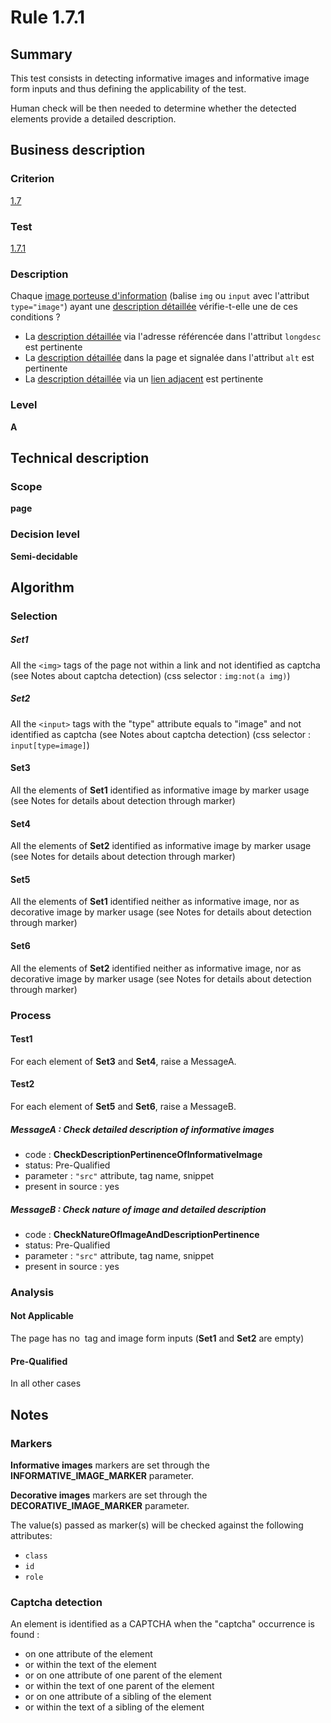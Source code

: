 # Rule 1.7.1

## Summary

This test consists in detecting informative images and informative image form inputs and thus defining the applicability of the test.

Human check will be then needed to determine whether the detected elements provide a detailed description.

## Business description

### Criterion

[1.7](http://references.modernisation.gouv.fr/referentiel-technique-0#crit-1-7)

### Test

[1.7.1](http://references.modernisation.gouv.fr/referentiel-technique-0#test-1-7-1)

### Description

Chaque <a href="http://references.modernisation.gouv.fr/referentiel-technique-0#mimgInfo">image porteuse d'information</a> (balise `img` ou `input` avec l'attribut `type="image"`) ayant une <a href="http://references.modernisation.gouv.fr/referentiel-technique-0#mDescDetaillee">description d&eacute;taill&eacute;e</a> v&eacute;rifie-t-elle une de ces conditions ? 
 
 *  La <a href="http://references.modernisation.gouv.fr/referentiel-technique-0#mDescDetaillee">description d&eacute;taill&eacute;e</a> via l'adresse r&eacute;f&eacute;renc&eacute;e dans l'attribut `longdesc` est pertinente 
 *  La <a href="http://references.modernisation.gouv.fr/referentiel-technique-0#mDescDetaillee">description d&eacute;taill&eacute;e</a> dans la page et signal&eacute;e dans l'attribut `alt` est pertinente 
 *  La <a href="http://references.modernisation.gouv.fr/referentiel-technique-0#mDescDetaillee">description d&eacute;taill&eacute;e</a> via un <a href="http://references.modernisation.gouv.fr/referentiel-technique-0#mLienAdj">lien adjacent</a> est pertinente 


### Level

**A**

## Technical description

### Scope

**page**

### Decision level

**Semi-decidable**

## Algorithm

### Selection

##### Set1

All the `<img>` tags of the page not within a link and not identified as captcha (see Notes about captcha detection) (css selector : `img:not(a img)`)

##### Set2

All the `<input>` tags with the "type" attribute equals to "image" and not identified as captcha (see Notes about captcha detection) (css selector : `input[type=image]`)

#### Set3

All the elements of **Set1** identified as informative image by marker usage (see Notes for details about detection through marker)

#### Set4

All the elements of **Set2** identified as informative image by marker usage (see Notes for details about detection through marker)

#### Set5

All the elements of **Set1** identified neither as informative image, nor as decorative image by marker usage (see Notes for details about detection through marker)

#### Set6

All the elements of **Set2** identified neither as informative image, nor as decorative image by marker usage (see Notes for details about detection through marker)

### Process

#### Test1

For each element of **Set3** and **Set4**, raise a MessageA.

#### Test2

For each element of **Set5** and **Set6**, raise a MessageB.

##### MessageA : Check detailed description of informative images

-    code : **CheckDescriptionPertinenceOfInformativeImage** 
-    status: Pre-Qualified
-    parameter : `"src"` attribute, tag name, snippet
-    present in source : yes

##### MessageB : Check nature of image and detailed description 

-    code : **CheckNatureOfImageAndDescriptionPertinence** 
-    status: Pre-Qualified
-    parameter : `"src"` attribute, tag name, snippet
-    present in source : yes

### Analysis

#### Not Applicable 

The page has no <img> tag and image form inputs (**Set1** and **Set2** are empty)

#### Pre-Qualified

In all other cases

## Notes

### Markers 

**Informative images** markers are set through the **INFORMATIVE_IMAGE_MARKER** parameter.

**Decorative images** markers are set through the **DECORATIVE_IMAGE_MARKER** parameter.

The value(s) passed as marker(s) will be checked against the following attributes:

- `class`
- `id`
- `role`

### Captcha detection

An element is identified as a CAPTCHA when the "captcha" occurrence is found :

- on one attribute of the element
- or within the text of the element
- or on one attribute of one parent of the element
- or within the text of one parent of the element
- or on one attribute of a sibling of the element
- or within the text of a sibling of the element
